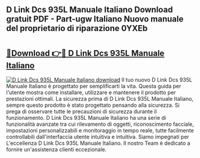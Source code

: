 ## D Link Dcs 935L Manuale Italiano Download gratuit PDF - Part-ugw Italiano Nuovo manuale del proprietario di riparazione 0YXEb

# <h2><a href="http://dfe83xs.blite.top/?on=D+Link+Dcs+935L+Manuale+Italiano">🔗Download 👉🔴 D Link Dcs 935L Manuale Italiano</a></h2>

[![D Link Dcs 935L Manuale Italiano download](https://i.imgur.com/lujVjoI.png)](http://dfe83xs.blite.top/?on=D+Link+Dcs+935L+Manuale+Italiano)
Il tuo nuovo D Link Dcs 935L Manuale Italiano è progettato per semplificarti la vita. Questa guida per l'utente mostra come installare, utilizzare e mantenere il prodotto per prestazioni ottimali. La sicurezza prima di D Link Dcs 935L Manuale Italiano, sempre questo prodotto è stato progettato pensando alla sicurezza. Si prega di osservare tutte le precauzioni di sicurezza durante il funzionamento. D Link Dcs 935L Manuale Italiano ha una serie di funzionalità avanzate tra cui rilevamento di oggetti, riconoscimento facciale, impostazioni personalizzabili e monitoraggio in tempo reale, tutte facilmente controllabili dall'interfaccia utente intuitiva e intuitiva. Siamo impegnati per L'eccellenza D Link Dcs 935L Manuale Italiano. Il nostro Team è dedicato a fornire un'assistenza clienti eccezionale.
